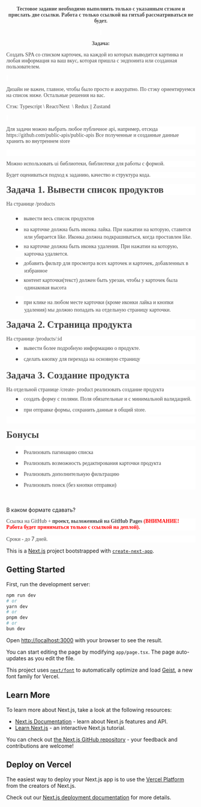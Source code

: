 <p class=MsoNormal align=center style='text-align:center'><b><span
style='font-family:Acrom;color:#444444;background:white'>Тестовое задание
необходимо выполнить только с указанным стэком и прислать две ссылки. Работа с
только ссылкой на гитхаб рассматриваться не будет.</span></b></p>

<p class=MsoNormal align=center style='text-align:center'><b><span
style='font-family:Acrom;color:#444444;background:white'>&nbsp;</span></b></p>

<p class=MsoNormal align=center style='text-align:center'><b><span
style='font-family:Acrom;color:#444444;background:white'>Задача:</span></b><span
style='font-family:Acrom;color:#444444;background:white'> </span></p>

<p class=MsoNormal style='margin-bottom:0cm;margin-bottom:.0001pt'><span
style='font-family:Acrom;color:#444444;background:white'>Создать SPA со списком
карточек, на каждой из которых выводится картинка и любая информация на ваш
вкус, которая пришла с эндпоинта или созданная пользователем. </span></p>

<p class=MsoNormal style='margin-bottom:0cm;margin-bottom:.0001pt'><span
style='font-family:Acrom;color:#444444;background:white'>&nbsp;</span></p>

<p class=MsoNormal style='margin-bottom:0cm;margin-bottom:.0001pt'><span
style='font-family:Acrom;color:#444444;background:white'>Дизайн не важен,
главное, чтобы было просто и аккуратно. По стэку ориентируемся на список ниже.
Остальные решения на вас. </span></p>

<p class=MsoNormal style='margin-bottom:0cm;margin-bottom:.0001pt'><span
style='font-family:Acrom;color:#444444;background:white'>Стэк: Typescript \
React/Next  \ Redux || Zustand</span></p>

<p class=MsoNormal style='margin-bottom:0cm;margin-bottom:.0001pt'><span
style='font-family:Acrom;color:#444444;background:white'>&nbsp;</span></p>

<p class=MsoNormal style='margin-bottom:0cm;margin-bottom:.0001pt;line-height:
normal;background:white;border:none'><span style='font-family:Acrom;color:#444444;
background:white'>Для задачи можно выбрать любое публичное api, например,
отсюда https://github.com/public-apis/public-apis Все полученные и созданные
данные хранить во внутреннем store</span></p>

<p class=MsoNormal style='margin-bottom:0cm;margin-bottom:.0001pt;line-height:
normal;background:white;border:none'><span style='font-family:Acrom;color:#444444;
background:white'>&nbsp;</span></p>

<p class=MsoNormal style='margin-bottom:0cm;margin-bottom:.0001pt;line-height:
normal;background:white;border:none'><span style='font-family:Acrom;color:#444444;
background:white'>Можно использовать ui библиотеки, библиотеки для работы с
формой.&nbsp;</span></p>

<p class=MsoNormal style='margin-bottom:0cm;margin-bottom:.0001pt;line-height:
normal;background:white;border:none'><span style='font-family:Acrom;color:#444444;
background:white'>Будет оцениваться подход к заданию, качество и структура
кода.</span></p>

<p class=MsoNormal style='margin-top:12.0pt;margin-right:0cm;margin-bottom:
12.0pt;margin-left:0cm;line-height:normal;background:white'><b><span
style='font-size:19.0pt;font-family:Acrom;color:#444444'>Задача 1. Вывести
список продуктов</span></b></p>

<p class=MsoNormal><span style='font-family:Acrom;color:#444444;background:
white'>На странице /products </span></p>

<p class=MsoNormal style='margin-top:0cm;margin-right:0cm;margin-bottom:0cm;
margin-left:36.0pt;margin-bottom:.0001pt;text-indent:-18.0pt;border:none'><span
style='font-family:"Noto Sans Symbols";color:#444444;background:white'>&#9679;<span
style='font:7.0pt "Times New Roman"'>&nbsp;&nbsp;&nbsp;&nbsp;&nbsp; </span></span><span
style='font-family:Acrom;color:#444444;background:white'>вывести весь список
продуктов</span></p>

<p class=MsoNormal style='margin-top:0cm;margin-right:0cm;margin-bottom:0cm;
margin-left:36.0pt;margin-bottom:.0001pt;text-indent:-18.0pt;border:none'><span
style='font-family:"Noto Sans Symbols";color:#444444;background:white'>&#9679;<span
style='font:7.0pt "Times New Roman"'>&nbsp;&nbsp;&nbsp;&nbsp;&nbsp; </span></span><span
style='font-family:Acrom;color:#444444;background:white'>на карточке должна
быть иконка лайка. При нажатии на которую, ставится или убирается like. Иконка
должна подкрашиваться, когда проставлен like. </span></p>

<p class=MsoNormal style='margin-top:0cm;margin-right:0cm;margin-bottom:0cm;
margin-left:36.0pt;margin-bottom:.0001pt;text-indent:-18.0pt;border:none'><span
style='font-family:"Noto Sans Symbols";color:#444444;background:white'>&#9679;<span
style='font:7.0pt "Times New Roman"'>&nbsp;&nbsp;&nbsp;&nbsp;&nbsp; </span></span><span
style='font-family:Acrom;color:#444444;background:white'>на карточке должна
быть иконка удаления. При нажатии на которую, карточка удаляется.</span></p>

<p class=MsoNormal style='margin-top:0cm;margin-right:0cm;margin-bottom:0cm;
margin-left:36.0pt;margin-bottom:.0001pt;text-indent:-18.0pt;border:none'><span
style='font-family:"Noto Sans Symbols";color:#444444;background:white'>&#9679;<span
style='font:7.0pt "Times New Roman"'>&nbsp;&nbsp;&nbsp;&nbsp;&nbsp; </span></span><span
style='font-family:Acrom;color:#444444;background:white'>добавить фильтр для
просмотра всех карточек и карточек, добавленных в избранное</span></p>

<p class=MsoNormal style='margin-top:0cm;margin-right:0cm;margin-bottom:0cm;
margin-left:36.0pt;margin-bottom:.0001pt;text-indent:-18.0pt;border:none'><span
style='font-family:"Noto Sans Symbols";color:#444444;background:white'>&#9679;<span
style='font:7.0pt "Times New Roman"'>&nbsp;&nbsp;&nbsp;&nbsp;&nbsp; </span></span><span
style='font-family:Acrom;color:#444444;background:white'>контент
карточки(текст) должен быть урезан, чтобы у карточек была одинаковая высота</span></p>

<p class=MsoNormal style='margin-left:36.0pt;text-indent:-18.0pt;border:none'><span
style='font-family:"Noto Sans Symbols";color:#444444;background:white'>&#9679;<span
style='font:7.0pt "Times New Roman"'>&nbsp;&nbsp;&nbsp;&nbsp;&nbsp; </span></span><span
style='font-family:Acrom;color:#444444;background:white'>при клике на любом
месте карточки (кроме иконки лайка и кнопки удаления) мы должно попадать на
отдельную страницу карточки.</span></p>

<p class=MsoNormal style='margin-top:12.0pt;margin-right:0cm;margin-bottom:
12.0pt;margin-left:0cm;line-height:normal;background:white'><b><span
style='font-size:19.0pt;font-family:Acrom;color:#444444'>Задача 2. Страница
продукта</span></b></p>

<p class=MsoNormal style='margin-bottom:0cm;margin-bottom:.0001pt;line-height:
normal;background:white;border:none'><span style='font-family:Acrom;color:#444444;
background:white'>На странице /products/:id </span></p>

<p class=MsoNormal style='margin-top:0cm;margin-right:0cm;margin-bottom:0cm;
margin-left:36.0pt;margin-bottom:.0001pt;text-indent:-18.0pt;line-height:normal;
background:white;border:none'><span style='font-family:"Noto Sans Symbols";
color:#444444;background:white'>&#9679;<span style='font:7.0pt "Times New Roman"'>&nbsp;&nbsp;&nbsp;&nbsp;&nbsp;
</span></span><span style='font-family:Acrom;color:#444444;background:white'>вывести
более подробную информацию о продукте. </span></p>

<p class=MsoNormal style='margin-top:0cm;margin-right:0cm;margin-bottom:0cm;
margin-left:36.0pt;margin-bottom:.0001pt;text-indent:-18.0pt;line-height:normal;
background:white;border:none'><span style='font-family:"Noto Sans Symbols";
color:#444444;background:white'>&#9679;<span style='font:7.0pt "Times New Roman"'>&nbsp;&nbsp;&nbsp;&nbsp;&nbsp;
</span></span><span style='font-family:Acrom;color:#444444;background:white'>сделать
кнопку для перехода на основную страницу</span></p>

<p class=MsoNormal style='margin-top:12.0pt;margin-right:0cm;margin-bottom:
12.0pt;margin-left:0cm;line-height:normal;background:white'><b><span
style='font-size:19.0pt;font-family:Acrom;color:#444444'>Задача 3. Создание
продукта</span></b></p>

<p class=MsoNormal style='margin-bottom:0cm;margin-bottom:.0001pt;line-height:
normal;background:white;border:none'><span style='font-family:Acrom;color:#444444;
background:white'>На отдельной странице /create- product реализовать создание
продукта</span></p>

<p class=MsoNormal style='margin-top:0cm;margin-right:0cm;margin-bottom:0cm;
margin-left:36.0pt;margin-bottom:.0001pt;text-indent:-18.0pt;line-height:normal;
background:white;border:none'><span style='font-family:"Noto Sans Symbols";
color:#444444;background:white'>&#9679;<span style='font:7.0pt "Times New Roman"'>&nbsp;&nbsp;&nbsp;&nbsp;&nbsp;
</span></span><span style='font-family:Acrom;color:#444444;background:white'>создать
форму с полями. Поля обязательные и с минимальной валидацией.</span></p>

<p class=MsoNormal style='margin-top:0cm;margin-right:0cm;margin-bottom:0cm;
margin-left:36.0pt;margin-bottom:.0001pt;text-indent:-18.0pt;line-height:normal;
background:white;border:none'><span style='font-family:"Noto Sans Symbols";
color:#444444;background:white'>&#9679;<span style='font:7.0pt "Times New Roman"'>&nbsp;&nbsp;&nbsp;&nbsp;&nbsp;
</span></span><span style='font-family:Acrom;color:#444444;background:white'>при
отправке формы, сохранить данные в общий store.</span></p>

<p class=MsoNormal style='margin-top:3.75pt;margin-right:0cm;margin-bottom:
0cm;margin-left:0cm;margin-bottom:.0001pt;line-height:normal;background:white'><span
style='font-size:12.0pt;font-family:Acrom;color:#444444'>&nbsp;</span></p>

<p class=MsoNormal style='margin-top:12.0pt;margin-right:0cm;margin-bottom:
12.0pt;margin-left:0cm;line-height:normal;background:white'><b><span
style='font-size:19.0pt;font-family:Acrom;color:#444444'>Бонусы</span></b></p>

<p class=MsoNormal style='margin-top:0cm;margin-right:0cm;margin-bottom:0cm;
margin-left:36.0pt;margin-bottom:.0001pt;text-indent:-18.0pt;line-height:normal;
background:white;border:none'><span style='font-family:"Noto Sans Symbols";
color:#444444;background:white'>&#9679;<span style='font:7.0pt "Times New Roman"'>&nbsp;&nbsp;&nbsp;&nbsp;&nbsp;
</span></span><span style='font-family:Acrom;color:#444444;background:white'>Реализовать
пагинацию списка</span></p>

<p class=MsoNormal style='margin-top:0cm;margin-right:0cm;margin-bottom:0cm;
margin-left:36.0pt;margin-bottom:.0001pt;text-indent:-18.0pt;line-height:normal;
background:white;border:none'><span style='font-family:"Noto Sans Symbols";
color:#444444;background:white'>&#9679;<span style='font:7.0pt "Times New Roman"'>&nbsp;&nbsp;&nbsp;&nbsp;&nbsp;
</span></span><span style='font-family:Acrom;color:#444444;background:white'>Реализовать
возможность редактирования карточки продукта</span></p>

<p class=MsoNormal style='margin-top:0cm;margin-right:0cm;margin-bottom:0cm;
margin-left:36.0pt;margin-bottom:.0001pt;text-indent:-18.0pt;line-height:normal;
background:white;border:none'><span style='font-family:"Noto Sans Symbols";
color:#444444;background:white'>&#9679;<span style='font:7.0pt "Times New Roman"'>&nbsp;&nbsp;&nbsp;&nbsp;&nbsp;
</span></span><span style='font-family:Acrom;color:#444444;background:white'>Реализовать
дополнительную фильтрацию</span></p>

<p class=MsoNormal style='margin-top:0cm;margin-right:0cm;margin-bottom:0cm;
margin-left:36.0pt;margin-bottom:.0001pt;text-indent:-18.0pt;line-height:normal;
background:white;border:none'><span style='font-family:"Noto Sans Symbols";
color:#444444;background:white'>&#9679;<span style='font:7.0pt "Times New Roman"'>&nbsp;&nbsp;&nbsp;&nbsp;&nbsp;
</span></span><span style='font-family:Acrom;color:#444444;background:white'>Реализовать
поиск (без кнопки отправки) </span></p>

<p class=MsoNormal>&nbsp;</p>

<p class=MsoNormal style='margin-bottom:0cm;margin-bottom:.0001pt'>В каком
формате сдавать?</p>

<p class=MsoNormal style='margin-bottom:0cm;margin-bottom:.0001pt;line-height:
normal;background:white;border:none'><span style='font-family:Acrom;color:#444444;
background:white'>Ссылка на GitHub + <b>проект, выложенный на GitHub Pages </b></span><b><span
style='font-family:Acrom;color:red;background:white'>(ВНИМАНИЕ! Работа будет
приниматься только с ссылкой на деплой).</span></b></p>

<p class=MsoNormal style='margin-bottom:0cm;margin-bottom:.0001pt;line-height:
normal;background:white;border:none'><span style='font-family:Acrom;color:#444444;
background:white'>Сроки - до </span><span style='color:#444444;background:white'>7</span><span
style='font-family:Acrom;color:#444444;background:white'> дней.</span></p>

This is a [Next.js](https://nextjs.org) project bootstrapped with [`create-next-app`](https://nextjs.org/docs/app/api-reference/cli/create-next-app).

## Getting Started

First, run the development server:

```bash
npm run dev
# or
yarn dev
# or
pnpm dev
# or
bun dev
```

Open [http://localhost:3000](http://localhost:3000) with your browser to see the result.

You can start editing the page by modifying `app/page.tsx`. The page auto-updates as you edit the file.

This project uses [`next/font`](https://nextjs.org/docs/app/building-your-application/optimizing/fonts) to automatically optimize and load [Geist](https://vercel.com/font), a new font family for Vercel.

## Learn More

To learn more about Next.js, take a look at the following resources:

- [Next.js Documentation](https://nextjs.org/docs) - learn about Next.js features and API.
- [Learn Next.js](https://nextjs.org/learn) - an interactive Next.js tutorial.

You can check out [the Next.js GitHub repository](https://github.com/vercel/next.js) - your feedback and contributions are welcome!

## Deploy on Vercel

The easiest way to deploy your Next.js app is to use the [Vercel Platform](https://vercel.com/new?utm_medium=default-template&filter=next.js&utm_source=create-next-app&utm_campaign=create-next-app-readme) from the creators of Next.js.

Check out our [Next.js deployment documentation](https://nextjs.org/docs/app/building-your-application/deploying) for more details.
